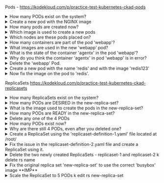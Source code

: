 
Pods - https://kodekloud.com/p/practice-test-kubernetes-ckad-pods

<details><summary>How many PODs exist on the system?</summary>
k get pods</details>

<details><summary>Create a new pod with the NGINX image</summary>
k run pod --image=nginx</details>   

<details><summary>How many pods are created now?</summary>
k get po</details>

<details><summary>Which image is used to create a new pods</summary>
k describe po newpods-lf26b</details>

<details><summary>Which nodes are these pods placed on?</summary>
k get po -o=wide</details>

<details><summary>How many containers are part of the pod 'webapp'?</summary>
k describe po webapp</details>

<details><summary>What images are used in the new 'webapp' pod?</summary>
k describe po webapp</details>

<details><summary>What is the state of the container 'agentx' in the pod 'webapp'?</summary>
k describe po webapp</details>

<details><summary>Why do you think the container 'agentx' in pod 'webapp' is in error?</summary>
k describe po webapp</details>

<details><summary>Delete the 'webapp' Pod.</summary>
k delete po webapp</details>

<details><summary>Create a new pod with the name 'redis' and with the image 'redis123'</summary>
k run redis --image=redis123 --generator=run-pod/v1 //TODO</details>

<details><summary>Now fix the image on the pod to 'redis'.</summary>
k edit po redis</details>

ReplicaSets https://kodekloud.com/p/practice-test-kubernetes-ckad-replicasets

<details><summary>How many ReplicaSets exist on the system?</summary>
k get rs</details>
    
<details><summary>How many PODs are DESIRED in the new-replica-set?</summary>
k get rs -> Look at desired </details>
    
<details><summary>What is the image used to create the pods in the new-replica-set?</summary>
k describe rs</details>
    
<details><summary>How many PODs are READY in the new-replica-set?</summary>
k get rs -> Look at ready column</details> 
   
<details><summary>Delete any one of the 4 PODs</summary>
k delete po new-replica-set-kfgml</details>
    
<details><summary>How many PODs exist now?</summary>
k get po </details>
    
<details><summary>Why are there still 4 PODs, even after you deleted one?</summary>     
    New pod created automatically when deleted one. RS ensures desired number of pods</details> 
    
<details><summary>Create a ReplicaSet using the 'replicaset-definition-1.yaml' file located at /root/</summary>
kubectl create -f FILENAME </details>
    
<details><summary>Fix the issue in the replicaset-definition-2.yaml file and create a ReplicaSet using it.</summary>
Lables should match, API Version </details>
    
<details><summary>Delete the two newly created ReplicaSets - replicaset-1 and replicaset-2
k delete rs name
    
<details><summary>Fix the original replica set 'new-replica-set' to use the correct 'busybox' image **IMP**</summary>
     - k edit rs new-replica-set.
     - delete all pods </details>
 
<details><summary>Scale the ReplicaSet to 5 PODs
k edit rs new-replica-set</summary>
    
<details><summary>Now scale the ReplicaSet down to 2 PODs</summary>
k edit rs new-replica-set //TODO </details>
    
Deployements https://kodekloud.com/p/practice-test-kubernetes-ckad-deployments

<details><summary>How many Deployments exist on the system?</summary>   
k get deploy </details>
    
<details><summary>Out of all the existing PODs, how many are ready?</summary>
    - k get po
    - Ready Column - 0/1</details>
    
<details><summary>What is the image used to create the pods in the new deployment?</summary>
k get deploy -o=wide</details>
    
<details><summary>Why do you think the deployment is not ready?</summary>
    Image does not exist</details>
    
<details><summary>Create a new Deployment using the 'deployment-definition-1.yaml' file located at /root/</summary>
kind, api version, labels, image  </details>

<details><summary>Create a new Deployment with the below attributes using your own deployment definition file Name: httpd-frontend, Replicas: 3, Image: httpd:2.4-alpine</summary>    
kubectl run --generator=deployment/v1beta1 httpd-frontend --replicas=3 --image=httpd:2.4-alpine</details>
     


<details><summary>Create an NGINX Pod </summary>
kubectl run --generator=run-pod/v1 nginx --image=nginx</details>

<details><summary>Generate POD Manifest YAML file (-o yaml). Don't create it(--dry-run)</summary>
kubectl run --generator=run-pod/v1 nginx --image=nginx --dry-run -o yaml</details>

<details><summary>Create a deployment</summary>
kubectl run --generator=deployment/v1beta1 nginx --image=nginx</details>

<details><summary>Or the newer recommended way:</summary>
kubectl create deployment --image=nginx nginx</details>

<details><summary>Generate Deployment YAML file (-o yaml). Don't create it(--dry-run)</summary>
kubectl run --generator=deployment/v1beta1 nginx --image=nginx --dry-run -o yaml
    Or
kubectl create deployment --image=nginx nginx --dry-run -o yaml</details>

<details><summary>Generate Deployment YAML file (-o yaml). Don't create it(--dry-run) with 4 Replicas (--replicas=4)</summary>
kubectl run --generator=deployment/v1beta1 nginx --image=nginx --dry-run --replicas=4 -o yaml</details>

<details><summary>kubectl create deployment does not have a --replicas option. You could first create it and then scale it using the kubectl scale command.</summary></details>

<details><summary>Save it to a file - (If you need to modify or add some other details)</summary>
kubectl run --generator=deployment/v1beta1 nginx --image=nginx --dry-run --replicas=4 -o yaml > nginx-deployment.yaml</details>


<details><summary>Create a Service named nginx of type NodePort and expose it on port 30080 on the nodes:</summary>
kubectl create service nodeport nginx --tcp=80:80 --node-port=30080 --dry-run -o yaml</details>
      
  
Commands - https://kodekloud.com/p/practice-test-kubernetes-cka-imperative-1

<details><summary>Deploy a pod named nginx-pod using the nginx:alpine image.</summary>
k run  --generator=run-pod/v1 nginx-pod --image=nginx:alpine</details>
   
<details><summary>Deploy a redis pod using the redis:alpine image with the labels set to tier=db</summary>   
k run  --generator=run-pod/v1 redis --labels=tier=db --image=redis:alpine</details>

<details><summary>Create a service redis-service to expose the redis application within the cluster on port 6379.</summary>
k expose pod redis --port=6379 --name redis-service</details>
  
<details><summary>Create a deployment named webapp using the image kodekloud/webapp-color with 3 replicas</summary>
k run --generator=deployment/v1beta1 webapp --image=kodekloud/webapp-color --replicas=3  </details>
    
<details><summary>Expose the webapp as service webapp-service application on port 30082 on the nodes on the cluster. The web application listens on port 8080    </summary>
kubectl expose deployment webapp --type=NodePort --port=8080 --name=webapp-service --dry-run -o yaml > webapp-service.yaml</details>
    




## Common Error Messages

```yaml
master $ k describe newpods-9dqvd
error: the server doesn't have a resource type "newpods-9dqvd"
```

```yaml
#Error from server (BadRequest): error when creating deployment-definition-1.yaml: deployment in version "v1" cannot be handled as a Deployment: no kind "deployment" is registered for version "apps/v1"
```

## Time savers
kubectl get pod <pod-name> -o yaml > pod-definition.yaml
